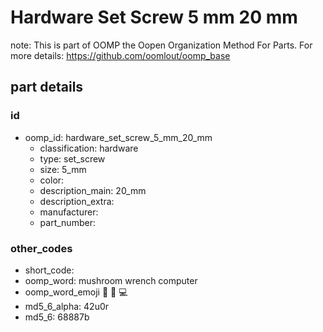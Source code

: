 # Hardware Set Screw 5 mm 20 mm  

note: This is part of OOMP the Oopen Organization Method For Parts. For more details: https://github.com/oomlout/oomp_base

##  part details





### id
* oomp_id: hardware_set_screw_5_mm_20_mm
  * classification: hardware
  * type: set_screw
  * size: 5_mm
  * color: 
  * description_main: 20_mm
  * description_extra: 
  * manufacturer: 
  * part_number: 

### other_codes
* short_code: 
* oomp_word: mushroom wrench computer
* oomp_word_emoji :mushroom: :wrench: :computer:
* md5_6_alpha: 42u0r
* md5_6: 68887b